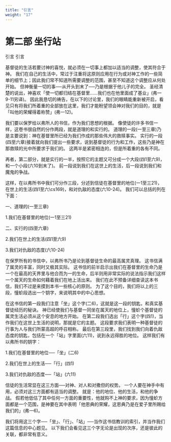 ```yaml
---
title: "引言"
weight: "17"
---
```


# 第二部 坐行站

引言
引言

基督徒的生活若要讨神的喜悦，就必须在一切事上都加以适当的调整，使其符合于神。
我们在自己的生活中，常过于注重将这原则应用在行为或对神工作的一些简单的细节上；因此我们常不知道所需要调整的范围，甚至不知道这个调整应从何处开始。
但神衡量一切的事──从开头到末了──乃是根据于他儿子的完全。
圣经清楚的说出，神喜欢「使一切都归结在基督里……我们也在他里面成了基业」(弗一9-11另译)。
因此我恳切的祷告，在以下的讨论里，我们的眼睛能重新被开启，看见只有将我们所着重的全部放在这里，我们才能盼望领会神对我们的目的，就是「叫他的荣耀得着称赞」(弗一12)。

我们要以保罗给以弗所人的书信，作为我们思想的根据。
像使徒的许多书信一样，这卷书很自然的分作两段，就是道理的和实行的。
道理的一段(一至三章)乃是主要说到：神在基督里所已经为我们作成的那些伟大的救赎事实。
实行的一段(四至六章)接着就向我们提出一些要求，说到基督徒的行为和工作，这些乃是神在那救赎的光中所要求于我们的。
这两半是紧密相连的，但是所着重的各有不同。

再者，第二部分，就是实行的一半，按照它的主题又可分成一个大段(四1至六9)，和一个小段(六10到末了)。
前一段说到我们在这世上的生活，后一段说到我们和魔鬼的争战。

这样，在以弗所书中我们可分作三段，分述到信徒在基督里的地位(一1至三21)，在世上的生活(四1至六\cs169)，和对仇敌的态度(六10-24)。
我们可以总括的列在下面：

一、道理的(一至三章)

1.我们在基督里的地位(一1至三21)

二、实行的(四至六章)

2.我们在世上的生活(四1至六9)

3.我们对仇敌的态度(六10-24)

在保罗所有的书信中，以弗所书乃是论到基督徒生命的最高属灵真理。
这书信满了属灵的丰富，同时又极其实际。
这书信的前半启示出我们在基督里的生命乃是一个在最高的天界里与他合而为一的生命，后半则用非常实际的说法指示我们这样一个属天的生命如何藉着我们在地上活出来。
我们在此不预备详细查读这本书信，我们不过是来摸到本书一些核心的原则。
为了这个目的，我们将以上的三段，憧蚧段选出一个钥字，来说明其中的中心思想。

在这书信的第一段我们注意「坐」这个字(二6)，这就是这一段的钥匙，和真实基督徒经历的秘诀。
神已经使我们与基督一同坐在属天的地位上，憧蚧个基督徒的属灵生活必须从这个安息的地方开始。
在第二段我们选出「行」这个字(四1)，当作我们在这世上生活的说明，那就是它的主题。
这段要求我们表明一种基督徒的行事为人与我们所蒙高超的呼召相称。
最后在第三段里，我们找到我们向着仇敌态度的钥匙，包括在一个「站」字里面(六11)，说到永远得胜的地位。
这样我们有以弗所书的钥字：

1.我们在基督里的地位──「坐」(二6)

2.我们在世上的生活──「行」(四1)

3.我们对仇敌的态度──「站」(六11)

信徒的生活常显在这三方面──对神、对人和对撒但的权势。
一个人要在神手中有用，必须对这三方面都有适当的调整。
就是：他的地位、他的生活，和他的争战。
假若他低估了其中任何一方面的重要性，他就购不上神的要求，因为憧蚧方面都是一个范围，是神要在其中表明「他恩典的荣耀，这恩典乃是在爱子里所赐给我们的」(弗一6)。

我们将用这三个字──「坐」、「行」、「站」──当作这书信教训的索引，并当作我们这篇信息的中心题见。
以下我们会看见这三个字无论是出现的次序，还是彼此的关联，都非常有意义。
